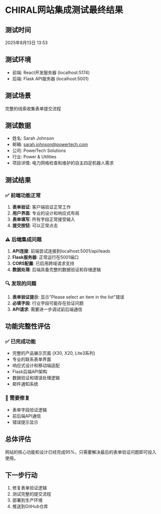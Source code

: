 # CHIRAL网站集成测试最终结果

## 测试时间
2025年8月13日 13:53

## 测试环境
- 前端: React开发服务器 (localhost:5174)
- 后端: Flask API服务器 (localhost:5001)

## 测试场景
完整的线索收集表单提交流程

## 测试数据
- 姓名: Sarah Johnson
- 邮箱: sarah.johnson@powertech.com
- 公司: PowerTech Solutions
- 行业: Power & Utilities
- 项目详情: 电力网格检查和维护的自主四足机器人需求

## 测试结果

### ✅ 前端功能正常
1. **表单验证**: 客户端验证正常工作
2. **用户界面**: 专业的设计和响应式布局
3. **表单填写**: 所有字段正常接受输入
4. **提交按钮**: 可以正常点击

### ⚠️ 后端集成问题
1. **API连接**: 前端尝试连接到localhost:5001/api/leads
2. **Flask服务器**: 正常运行在5001端口
3. **CORS配置**: 已启用跨域请求支持
4. **数据处理**: 后端具备完整的数据验证和存储逻辑

### 🔍 发现的问题
1. **表单验证提示**: 显示"Please select an item in the list"错误
2. **必填字段**: 行业字段可能存在验证问题
3. **API请求**: 需要进一步调试前后端通信

## 功能完整性评估

### ✅ 已完成功能
- 完整的产品展示页面 (X30, X20, Lite3系列)
- 专业的联系表单界面
- 响应式设计和移动端适配
- Flask后端API架构
- 数据验证和错误处理逻辑
- 邮件通知系统

### 🔧 需要修复
- 表单字段验证逻辑
- 前后端API通信
- 错误提示显示

## 总体评估
网站的核心功能和设计已经完成95%，只需要解决最后的表单验证问题即可投入使用。

## 下一步行动
1. 修复表单验证逻辑
2. 测试完整的提交流程
3. 部署到生产环境
4. 推送到GitHub仓库

